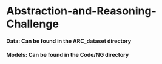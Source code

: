 # Abstraction-and-Reasoning-Challenge

#### Data: Can be found in the ARC_dataset directory
#### Models: Can be found in the Code/NG directory
